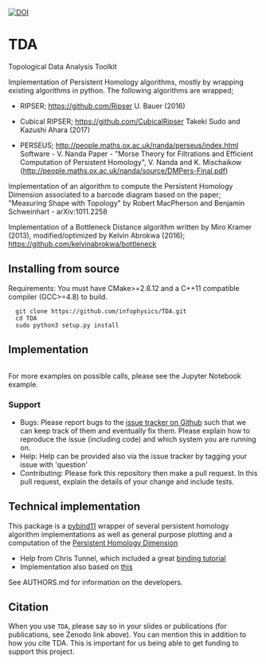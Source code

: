 
[![DOI](https://zenodo.org/badge/DOI/10.5281/zenodo.1436034.svg)](https://doi.org/10.5281/zenodo.1436034)


# TDA
Topological Data Analysis Toolkit


Implementation of Persistent Homology algorithms, mostly by wrapping existing algorithms in python.  The following algorithms are wrapped;

- RIPSER; https://github.com/Ripser
U. Bauer (2016)

- Cubical RIPSER; https://github.com/CubicalRipser
Takeki Sudo and Kazushi Ahara (2017)

- PERSEUS; http://people.maths.ox.ac.uk/nanda/perseus/index.html
Software - V. Nanda
Paper - "Morse Theory for Filtrations and Efficient Computation of Persistent Homology", V. Nanda and K. Mischaikow (http://people.maths.ox.ac.uk/nanda/source/DMPers-Final.pdf)


Implementation of an algorithm to compute the Persistent Homology Dimension associated to a barcode diagram based on the paper; "Measuring Shape with Topology" by Robert MacPherson and Benjamin Schweinhart - arXiv:1011.2258 


Implementation of a Bottleneck Distance algorithm written by Miro Kramer (2013), modified/optimized by Kelvin Abrokwa (2016); https://github.com/kelvinabrokwa/bottleneck




## Installing from source

Requirements: You must have CMake>=2.8.12 and a C++11 compatible compiler (GCC>=4.8) to build.

```
  git clone https://github.com/infophysics/TDA.git
  cd TDA
  sudo python3 setup.py install
```
## Implementation
```

```

For more examples on possible calls, please see the Jupyter Notebook example.



### Support

* Bugs: Please report bugs to the [issue tracker on Github](https://github.com/infophysics/TDA/issues) such that we can keep track of them and eventually fix them.  Please explain how to reproduce the issue (including code) and which system you are running on.
* Help: Help can be provided also via the issue tracker by tagging your issue with 'question'
* Contributing:  Please fork this repository then make a pull request.  In this pull request, explain the details of your change and include tests.

## Technical implementation

This package is a [pybind11](https://pybind11.readthedocs.io/en/stable/intro.html) wrapper of several persistent homology algorithm implementations as well as general purpose plotting and a computation of the [Persistent Homology Dimension](https://people.math.osu.edu/schweinhart.2/MeasuringShapeWithTopology.pdf)

* Help from Chris Tunnel, which included a great [binding tutorial](https://indico.cern.ch/event/694818/contributions/2985778/attachments/1682465/2703470/PyHEPTalk.pdf)
* Implementation also based on [this](http://www.benjack.io/2018/02/02/python-cpp-revisited.html)

See AUTHORS.md for information on the developers.

## Citation

When you use `TDA`, please say so in your slides or publications (for publications, see Zenodo link above).  You can mention this in addition to how you cite TDA.  This is important for us being able to get funding to support this project.
